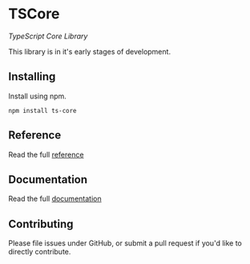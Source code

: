 TSCore 
=========

*TypeScript Core Library*

This library is in it's early stages of development.

## Installing ##
Install using npm.
````
npm install ts-core
````

## Reference ##
Read the full [reference](http://reference.ts-core.org)

## Documentation ##
Read the full [documentation](http://ts-core.readme.io)

## Contributing ##
Please file issues under GitHub, or submit a pull request if you'd like to directly contribute.

